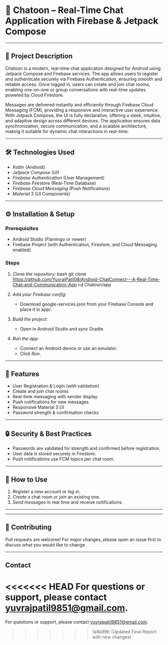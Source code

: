 # 💬 Chatoon – Real-Time Chat Application with Firebase & Jetpack Compose

---

## 📌 Project Description

Chatoon is a modern, real-time chat application designed for Android using Jetpack Compose and Firebase services. The app allows users to register and authenticate securely via Firebase Authentication, ensuring smooth and reliable access. Once logged in, users can create and join chat rooms, enabling one-on-one or group conversations with real-time updates powered by Cloud Firestore.

Messages are delivered instantly and efficiently through Firebase Cloud Messaging (FCM), providing a responsive and interactive user experience. With Jetpack Compose, the UI is fully declarative, offering a sleek, intuitive, and adaptive design across different devices. The application ensures data synchronization, secure communication, and a scalable architecture, making it suitable for dynamic chat interactions in real-time.

---


## 🛠 Technologies Used

- *Kotlin* (Android)
- *Jetpack Compose* (UI)
- *Firebase Authentication* (User Management)
- *Firebase Firestore* (Real-Time Database)
- *Firebase Cloud Messaging* (Push Notifications)
- *Material 3* (UI Components)

---

## ⚙ Installation & Setup

### Prerequisites

- Android Studio (Flamingo or newer)
- Firebase Project (with Authentication, Firestore, and Cloud Messaging enabled)

### Steps

1. *Clone the repository:*
    bash
    git clone https://github.com/YuvrajPatil08/Android-ChatConnect---A-Real-Time-Chat-and-Communication-App
    cd Chatoon/app
    

2. *Add your Firebase config:*
    - Download google-services.json from your Firebase Console and place it in app/.

3. *Build the project:*
    - Open in Android Studio and sync Gradle.

4. *Run the app:*
    - Connect an Android device or use an emulator.
    - Click *Run*.

---

## 🚀 Features

- User Registration & Login (with validation)
- Create and join chat rooms
- Real-time messaging with sender display
- Push notifications for new messages
- Responsive Material 3 UI
- Password strength & confirmation checks

---

## 🔒 Security & Best Practices

- Passwords are validated for strength and confirmed before registration.
- User data is stored securely in Firestore.
- Push notifications use FCM topics per chat room.

---

## 📝 How to Use

1. *Register* a new account or *log in*.
2. *Create* a chat room or *join* an existing one.
3. *Send messages* in real time and receive notifications.

---

---

## 🤝 Contributing

Pull requests are welcome! For major changes, please open an issue first to discuss what you would like to change.

---

## Contact

<<<<<<< HEAD
For questions or support, please contact [yuvrajpatil9851@gmail.com](mailto:yuvrajpatil9851@gmail.com).
=======
For questions or support, please contact [yuvrajpatil9851@gmail.com](mailto:yuvrajpatil9851@gmail.com).
>>>>>>> 1a8a99b (Updated Final Report with new changes)
